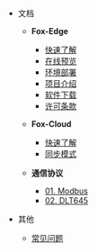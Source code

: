- 文档
  - **Fox-Edge**
    - [快速了解](fox-edge-quickstart.md)  
    - [在线预览](fox-edge-preview.md)  
    - [环境部署](fox-edge-deploy.md)
    - [项目介绍](fox-edge-introduction.md)
    - [软件下载](fox-edge-download.md)  
    - [许可条款](fox-edge-license.md)
	
  - **Fox-Cloud**
    - [快速了解](fox-cloud-readme.md)  
	- [同步模式](fox-cloud-synch-mode.md)  
	
  - **通信协议**
    - [01. Modbus](fox-edge-protocol-modbus-core.md)  
	- [02. DLT645](fox-edge-protocol-dlt645-core.md)  
  
- 其他

  - [常见问题](helpers.md)



